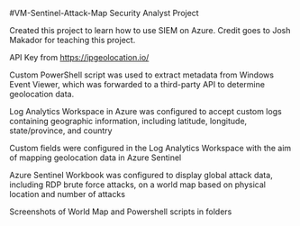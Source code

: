 #VM-Sentinel-Attack-Map
Security Analyst Project


Created this project to learn how to use SIEM on Azure.
Credit goes to Josh Makador for teaching this project.

API Key from https://ipgeolocation.io/

Custom PowerShell script was used to extract metadata from Windows Event Viewer, which was forwarded to a third-party API to determine geolocation data.

Log Analytics Workspace in Azure was configured to accept custom logs containing geographic information, including latitude, longitude, state/province, and country

Custom fields were configured in the Log Analytics Workspace with the aim of mapping geolocation data in Azure Sentinel

Azure Sentinel Workbook was configured to display global attack data, including RDP brute force attacks, on a world map based on physical location and number of attacks

Screenshots of World Map and Powershell scripts in folders
